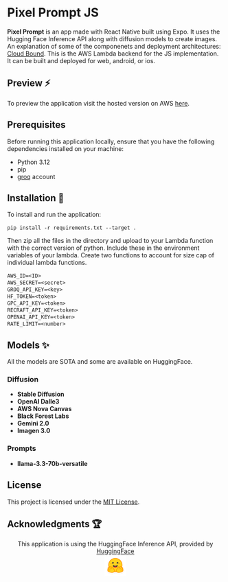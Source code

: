 # Pixel Prompt JS

**Pixel Prompt** is an app made with React Native built using Expo. It uses the Hugging Face Inference API along with  diffusion models to create images. An explanation of some of the componenets and deployment architectures: [Cloud Bound](https://medium.com/@HatmanStack/cloud-bound-react-native-and-fastapi-ml-684a658f967a).  This is the AWS Lambda backend for the JS implementation.  It can be built and deployed for web, android, or ios.

## Preview :zap:

To preview the application visit the hosted version on AWS [here](https://production.d2iujulgl0aoba.amplifyapp.com/).

## Prerequisites

Before running this application locally, ensure that you have the following dependencies installed on your machine:

- Python 3.12
- pip
- [groq](https://groq.com/) account

## Installation :hammer:

To install and run the application:
 
 ```shell
 pip install -r requirements.txt --target .
 ```
Then zip all the files in the directory and upload to your Lambda function with the correct version of python.
Include these in the environment variables of your lambda.  Create two functions to account for size cap of individual lambda functions.

   ```shell
  AWS_ID=<ID>
  AWS_SECRET=<secret>
  GROQ_API_KEY=<key>
  HF_TOKEN=<token>
  GPC_API_KEY=<token>
  RECRAFT_API_KEY=<token>
  OPENAI_API_KEY=<token>
   RATE_LIMIT=<number>
   ```

## Models :sparkles:

All the models are SOTA and some are available on HuggingFace.
       
### Diffusion

- **Stable Diffusion**
- **OpenAI Dalle3**
- **AWS Nova Canvas**
- **Black Forest Labs**
- **Gemini 2.0**
- **Imagen 3.0**

### Prompts

- **llama-3.3-70b-versatile**

## License

This project is licensed under the [MIT License](LICENSE).

## Acknowledgments :trophy:

<p align="center">This application is using the HuggingFace Inference API, provided by <a href="https://huggingface.co">HuggingFace</a> </br><img src="https://github.com/HatmanStack/pixel-prompt-backend/blob/main/logo.png" alt="Image 4"></p>

